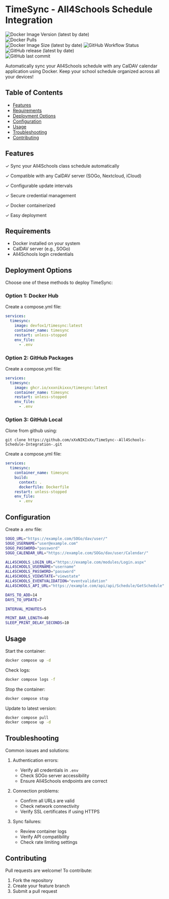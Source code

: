 # TimeSync - All4Schools Schedule Integration
![Docker Image Version (latest by date)](https://img.shields.io/docker/v/devfox1/timesync?sort=date)  
![Docker Pulls](https://img.shields.io/docker/pulls/devfox1/timesync)  
![Docker Image Size (latest by date)](https://img.shields.io/docker/image-size/devfox1/timesync?sort=date)
![GitHub Workflow Status](https://img.shields.io/github/actions/workflow/status/xXxNIKIxXx/TimeSync/docker-image.yml)  
![GitHub release (latest by date)](https://img.shields.io/github/v/release/xXxNIKIxXx/TimeSync)  
![GitHub last commit](https://img.shields.io/github/last-commit/xXxNIKIxXx/TimeSync)

Automatically sync your All4Schools schedule with any CalDAV calendar application using Docker. Keep your school schedule organized across all your devices!

## Table of Contents
- [Features](#features)
- [Requirements](#requirements)
- [Deployment Options](#deployment-options)
- [Configuration](#configuration)
- [Usage](#usage)
- [Troubleshooting](#troubleshooting)
- [Contributing](#contributing)

## Features
✓ Sync your All4Schools class schedule automatically

✓ Compatible with any CalDAV server (SOGo, Nextcloud, iCloud)

✓ Configurable update intervals

✓ Secure credential management

✓ Docker containerized

✓ Easy deployment

## Requirements
- Docker installed on your system
- CalDAV server (e.g., SOGo)
- All4Schools login credentials

## Deployment Options
Choose one of these methods to deploy TimeSync:

### Option 1: Docker Hub
Create a compose.yml file:
```yaml
services:
  timesync:
    image: devfox1/timesync:latest
    container_name: timesync
    restart: unless-stopped
    env_file:
      - .env
```

### Option 2: GitHub Packages
Create a compose.yml file:
```yaml
services:
  timesync:
    image: ghcr.io/xxxnikixxx/timesync:latest
    container_name: timesync
    restart: unless-stopped
    env_file:
      - .env
```

### Option 3: GitHub Local

Clone from github using:
```
git clone https://github.com/xXxNIKIxXx/TimeSync--All4Schools-Schedule-Integration-.git
```

Create a compose.yml file:
```yaml
services:
  timesync:
    container_name: timesync
    build:
      context: .
      dockerfile: Dockerfile
    restart: unless-stopped
    env_file:
      - .env
```


## Configuration
Create a .env file:
```bash
SOGO_URL="https://example.com/SOGo/dav/user/"
SOGO_USERNAME="user@example.com"
SOGO_PASSWORD="password"
SOGO_CALENDAR_URL="https://example.com/SOGo/dav/user/Calendar/"

ALL4SCHOOLS_LOGIN_URL="https://example.com/modules/Login.aspx"
ALL4SCHOOLS_USERNAME="username"
ALL4SCHOOLS_PASSWORD="password"
ALL4SCHOOLS_VIEWSTATE="viewstate"
ALL4SCHOOLS_EVENTVALIDATION="eventvalidation"
ALL4SCHOOLS_API_URL="https://example.com/api/api/Schedule/GetSchedule"

DAYS_TO_ADD=14
DAYS_TO_UPDATE=7

INTERVAL_MINUTES=5

PRINT_BAR_LENGTH=40
SLEEP_PRINT_DELAY_SECONDS=10
```

## Usage
Start the container:
```bash
docker compose up -d
```

Check logs:
```bash
docker compose logs -f
```

Stop the container:
```bash
docker compose stop
```

Update to latest version:
```bash
docker compose pull
docker compose up -d
```

## Troubleshooting
Common issues and solutions:

1. Authentication errors:
   - Verify all credentials in `.env`
   - Check SOGo server accessibility
   - Ensure All4Schools endpoints are correct

2. Connection problems:
   - Confirm all URLs are valid
   - Check network connectivity
   - Verify SSL certificates if using HTTPS

3. Sync failures:
   - Review container logs
   - Verify API compatibility
   - Check rate limiting settings

## Contributing
Pull requests are welcome! To contribute:
1. Fork the repository
2. Create your feature branch
3. Submit a pull request
